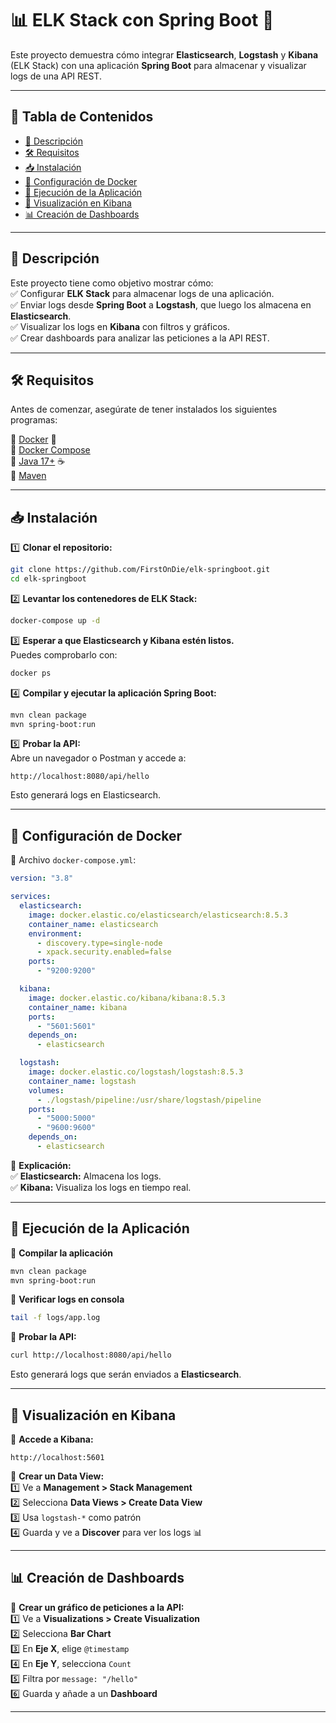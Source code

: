 # 📊 ELK Stack con Spring Boot 🚀  

Este proyecto demuestra cómo integrar **Elasticsearch**, **Logstash** y **Kibana** (ELK Stack) con una aplicación **Spring Boot** para almacenar y visualizar logs de una API REST.  

---

## 📌 **Tabla de Contenidos**  
- [📖 Descripción](#-descripción)  
- [🛠️ Requisitos](#-requisitos)  
- [📥 Instalación](#-instalación)  
- [🐳 Configuración de Docker](#-configuración-de-docker)  
- [🚀 Ejecución de la Aplicación](#-ejecución-de-la-aplicación)  
- [🔎 Visualización en Kibana](#-visualización-en-kibana)  
- [📊 Creación de Dashboards](#-creación-de-dashboards)  

---

## 📖 **Descripción**  
Este proyecto tiene como objetivo mostrar cómo:  
✅ Configurar **ELK Stack** para almacenar logs de una aplicación.  
✅ Enviar logs desde **Spring Boot** a **Logstash**, que luego los almacena en **Elasticsearch**.  
✅ Visualizar los logs en **Kibana** con filtros y gráficos.  
✅ Crear dashboards para analizar las peticiones a la API REST.  

---

## 🛠️ **Requisitos**  
Antes de comenzar, asegúrate de tener instalados los siguientes programas:  

🔹 [Docker](https://www.docker.com/) 🐳  
🔹 [Docker Compose](https://docs.docker.com/compose/)  
🔹 [Java 17+](https://adoptium.net/) ☕  
🔹 [Maven](https://maven.apache.org/)  

---

## 📥 **Instalación**  

1️⃣ **Clonar el repositorio:**  
```sh
git clone https://github.com/FirstOnDie/elk-springboot.git
cd elk-springboot
```

2️⃣ **Levantar los contenedores de ELK Stack:**  
```sh
docker-compose up -d
```

3️⃣ **Esperar a que Elasticsearch y Kibana estén listos.**  
Puedes comprobarlo con:  
```sh
docker ps
```

4️⃣ **Compilar y ejecutar la aplicación Spring Boot:**  
```sh
mvn clean package
mvn spring-boot:run
```

5️⃣ **Probar la API:**  
Abre un navegador o Postman y accede a:  
```
http://localhost:8080/api/hello
```
Esto generará logs en Elasticsearch.

---

## 🐳 **Configuración de Docker**  
📌 Archivo `docker-compose.yml`:  
```yaml
version: "3.8"

services:
  elasticsearch:
    image: docker.elastic.co/elasticsearch/elasticsearch:8.5.3
    container_name: elasticsearch
    environment:
      - discovery.type=single-node
      - xpack.security.enabled=false
    ports:
      - "9200:9200"

  kibana:
    image: docker.elastic.co/kibana/kibana:8.5.3
    container_name: kibana
    ports:
      - "5601:5601"
    depends_on:
      - elasticsearch

  logstash:
    image: docker.elastic.co/logstash/logstash:8.5.3
    container_name: logstash
    volumes:
      - ./logstash/pipeline:/usr/share/logstash/pipeline
    ports:
      - "5000:5000"
      - "9600:9600"
    depends_on:
      - elasticsearch
```

📌 **Explicación:**  
✅ **Elasticsearch:** Almacena los logs.  
✅ **Kibana:** Visualiza los logs en tiempo real.  

---

## 🚀 **Ejecución de la Aplicación**  
📌 **Compilar la aplicación**  
```sh
mvn clean package
mvn spring-boot:run
```

📌 **Verificar logs en consola**  
```sh
tail -f logs/app.log
```

📌 **Probar la API:**  
```sh
curl http://localhost:8080/api/hello
```

Esto generará logs que serán enviados a **Elasticsearch**.

---

## 🔎 **Visualización en Kibana**  
📌 **Accede a Kibana:**  
```
http://localhost:5601
```

📌 **Crear un Data View:**  
1️⃣ Ve a **Management > Stack Management**  
2️⃣ Selecciona **Data Views > Create Data View**  
3️⃣ Usa `logstash-*` como patrón  
4️⃣ Guarda y ve a **Discover** para ver los logs 📊  

---

## 📊 **Creación de Dashboards**  
📌 **Crear un gráfico de peticiones a la API:**  
1️⃣ Ve a **Visualizations > Create Visualization**  
2️⃣ Selecciona **Bar Chart**  
3️⃣ En **Eje X**, elige `@timestamp`  
4️⃣ En **Eje Y**, selecciona `Count`  
5️⃣ Filtra por `message: "/hello"`  
6️⃣ Guarda y añade a un **Dashboard**  

---

